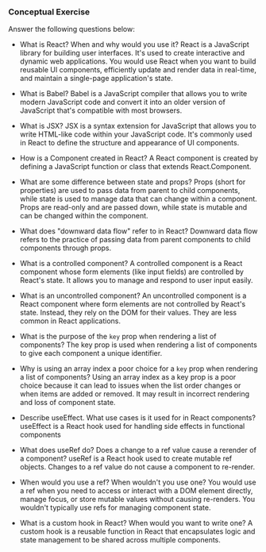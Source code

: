 ### Conceptual Exercise

Answer the following questions below:

- What is React? When and why would you use it?
    React is a JavaScript library for building user interfaces. It's used to create interactive and dynamic web applications. You would use React when you want to build reusable UI components, efficiently update and render data in real-time, and maintain a single-page application's state.

- What is Babel?
     Babel is a JavaScript compiler that allows you to write modern JavaScript code and convert it into an older version of JavaScript that's compatible with most browsers.

- What is JSX?
    JSX is a syntax extension for JavaScript that allows you to write HTML-like code within your JavaScript code. It's commonly used in React to define the structure and appearance of UI components.

- How is a Component created in React?
    A React component is created by defining a JavaScript function or class that extends React.Component.

- What are some difference between state and props?
    Props (short for properties) are used to pass data from parent to child components, while state is used to manage data that can change within a component. Props are read-only and are passed down, while state is mutable and can be changed within the component.

- What does "downward data flow" refer to in React?
    Downward data flow refers to the practice of passing data from parent components to child components through props.

- What is a controlled component?
    A controlled component is a React component whose form elements (like input fields) are controlled by React's state. It allows you to manage and respond to user input easily.

- What is an uncontrolled component?
    An uncontrolled component is a React component where form elements are not controlled by React's state. Instead, they rely on the DOM for their values. They are less common in React applications.

- What is the purpose of the `key` prop when rendering a list of components?
    The key prop is used when rendering a list of components to give each component a unique identifier.

- Why is using an array index a poor choice for a `key` prop when rendering a list of components?
    Using an array index as a key prop is a poor choice because it can lead to issues when the list order changes or when items are added or removed. It may result in incorrect rendering and loss of component state.

- Describe useEffect.  What use cases is it used for in React components?
    useEffect is a React hook used for handling side effects in functional components

- What does useRef do?  Does a change to a ref value cause a rerender of a component?
    useRef is a React hook used to create mutable ref objects. Changes to a ref value do not cause a component to re-render.

- When would you use a ref? When wouldn't you use one?
     You would use a ref when you need to access or interact with a DOM element directly, manage focus, or store mutable values without causing re-renders. You wouldn't typically use refs for managing component state.

- What is a custom hook in React? When would you want to write one?
    A custom hook is a reusable function in React that encapsulates logic and state management to be shared across multiple components.
